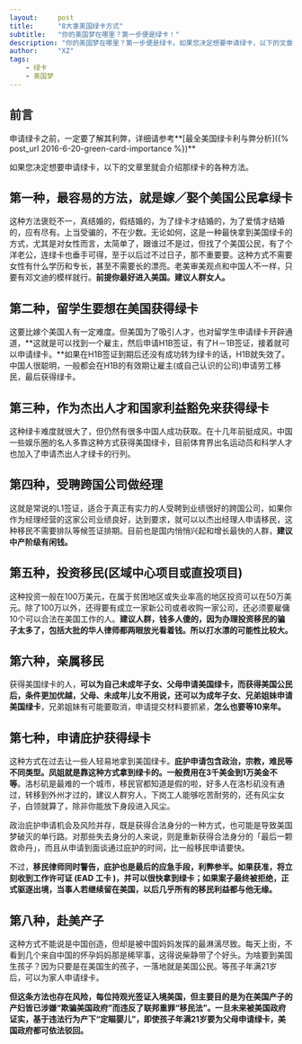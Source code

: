 ```yaml
---
layout:     post
title:      "8大拿美国绿卡方式"
subtitle:   "你的美国梦在哪里？第一步便是绿卡！"
description: "你的美国梦在哪里？第一步便是绿卡。如果您决定想要申请绿卡，以下的文章里就会介绍那绿卡的各种方法。"
author:     "XZ"
tags:
    - 绿卡
    - 美国梦
---
```


## 前言

申请绿卡之前，一定要了解其利弊，详细请参考**[最全美国绿卡利与弊分析]({% post_url 2016-6-20-green-card-importance %})**

如果您决定想要申请绿卡，以下的文章里就会介绍那绿卡的各种方法。

## 第一种，最容易的方法，就是嫁／娶个美国公民拿绿卡

这种方法褒贬不一，真结婚的，假结婚的，为了绿卡才结婚的，为了爱情才结婚的，应有尽有。上当受骗的，不在少数。无论如何，这是一种最快拿到美国绿卡的方式，尤其是对女性而言，太简单了，跟谁过不是过，但找了个美国公民，有了个洋老公，连绿卡也垂手可得，至于以后过不过日子，那不重要要。这种方式不需要女性有什么学历和专长，甚至不需要长的漂亮。老美审美观点和中国人不一样，只要有邓文迪的模样就行。**前提你最好进入美国。建议人群女人。**

## 第二种，留学生要想在美国获得绿卡

这要比嫁个美国人有一定难度。但美国为了吸引人才，也对留学生申请绿卡开辟通道，**这就是可以找到一个雇主，然后申请H1B签证，有了H－1B签证，接着就可以申请绿卡。**如果在H1B签证到期后还没有成功转为绿卡的话，H1B就失效了。中国人很聪明，一般都会在H1B的有效期让雇主(或自己认识的公司)申请劳工移民，最后获得绿卡。

## 第三种，作为杰出人才和国家利益豁免来获得绿卡

这种绿卡难度就很大了，但仍然有很多中国人成功获取。在十几年前挺成风，中国一些娱乐圈的名人多靠这种方式获得美国绿卡，目前体育界出名运动员和科学人才也加入了申请杰出人才绿卡的行列。

## 第四种，受聘跨国公司做经理

这就是常说的L1签证，适合于真正有实力的人受聘到业绩很好的跨国公司，如果你作为经理经营的这家公司业绩良好，达到要求，就可以以杰出经理人申请移民，这种移民不需要排队等候签证排期。目前也是国内悄悄兴起和增长最快的人群，**建议中产阶级有闲钱。**

## 第五种，投资移民(区域中心项目或直投项目)

这种投资一般在100万美元，在属于贫困地区或失业率高的地区投资可以在50万美元。除了100万以外，还得要有成立一家新公司或者收购一家公司，还必须要雇傭10个可以合法在美国工作的人。**建议人群，钱多人傻的，因为办理投资移民的骗子太多了，包括大批的华人律师都两眼放光看着钱。所以打水漂的可能性比较大。**

## 第六种，亲属移民

获得美国绿卡的人，**可以为自己未成年子女、父母申请美国绿卡，而获得美国公民后，条件更加优越，父母、未成年儿女不用说，还可以为成年子女、兄弟姐妹申请美国绿卡**，兄弟姐妹有可能要取消，申请提交材料要抓紧，**怎么也要等10来年。**

## 第七种，申请庇护获得绿卡

这种方式在过去让一些人轻易地拿到美国绿卡。**庇护申请包含政治，宗教，难民等不同类型。凤姐就是靠这种方式拿到绿卡的。一般费用在3千美金到1万美金不等**。洛杉矶是最难的一个城市，移民官都知道是假的啦，好多人在洛杉矶没有通过，转移到外州才过的，建议人群穷人，下岗工人能够吃苦耐劳的，还有风尘女子，白领就算了，除非你能放下身段进入风尘。

政治庇护申请机会及风险并存，既是获得合法身分的一种方式，也可能是导致美国梦破灭的单行路。对那些失去身分的人来说，则是重新获得合法身分的「最后一颗救命丹」，而且从申请到面谈通过庇护的时间，比一般移民申请要快。

不过，**移民律师同时警告，庇护也是最后的应急手段，利弊参半。如果获准，将立刻收到工作许可证 (EAD 工卡 )，并可以很快拿到绿卡；如果案子最终被拒绝，正式驱逐出境，当事人若继续留在美国，以后几乎所有的移民利益都与他无缘。**

## 第八种，赴美产子

这种方式不能说是中国创造，但却是被中国妈妈发挥的最淋漓尽致。每天上街，不看到几个来自中国的怀孕妈妈那是稀罕事，这得说柴静带了个好头。为啥要到美国生孩子？因为只要是在美国生的孩子，一落地就是美国公民。等孩子年满21岁后，可以为家人申请绿卡。

**但这条方法也存在风险，每位持观光签证入境美国，但主要目的是为在美国产子的产妇皆已涉嫌“欺骗美国政府”而违反了联邦重罪“移民法”。一旦未来被美国政府证实，基于违法行为产下“定瞄婴儿”，即使孩子年满21岁要为父母申请绿卡，美国政府都可依法驳回。**